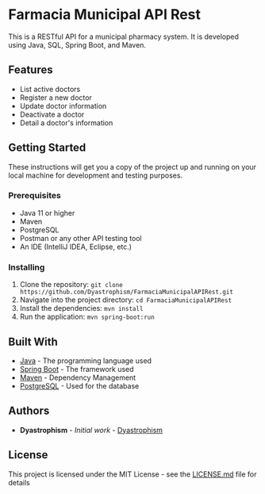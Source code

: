 # Farmacia Municipal API Rest

This is a RESTful API for a municipal pharmacy system. It is developed using Java, SQL, Spring Boot, and Maven.

## Features

- List active doctors
- Register a new doctor
- Update doctor information
- Deactivate a doctor
- Detail a doctor's information

## Getting Started

These instructions will get you a copy of the project up and running on your local machine for development and testing purposes.

### Prerequisites

- Java 11 or higher
- Maven
- PostgreSQL
- Postman or any other API testing tool
- An IDE (IntelliJ IDEA, Eclipse, etc.)

### Installing

1. Clone the repository:
```git clone https://github.com/Dyastrophism/FarmaciaMunicipalAPIRest.git```
2. Navigate into the project directory:
```cd FarmaciaMunicipalAPIRest```
3. Install the dependencies:
   ```mvn install```
4. Run the application:
```mvn spring-boot:run```

## Built With

- [Java](https://www.java.com/) - The programming language used
- [Spring Boot](https://spring.io/projects/spring-boot) - The framework used
- [Maven](https://maven.apache.org/) - Dependency Management
- [PostgreSQL](https://www.postgresql.org/) - Used for the database

## Authors

- **Dyastrophism** - *Initial work* - [Dyastrophism](https://github.com/Dyastrophism)

## License

This project is licensed under the MIT License - see the [LICENSE.md](LICENSE.md) file for details
